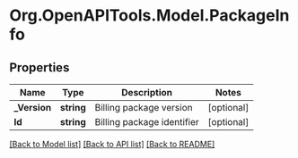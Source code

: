 
# Org.OpenAPITools.Model.PackageInfo

## Properties

Name | Type | Description | Notes
------------ | ------------- | ------------- | -------------
**_Version** | **string** | Billing package version | [optional] 
**Id** | **string** | Billing package identifier | [optional] 

[[Back to Model list]](../README.md#documentation-for-models)
[[Back to API list]](../README.md#documentation-for-api-endpoints)
[[Back to README]](../README.md)

